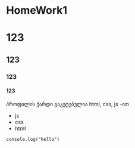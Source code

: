 # HomeWork1
# 123
## 123
### 123
#### 123



პროფილის ქარდი
გაკეტებულია html, css, js -ით

- js
- css
- html

`console.log("hello")`
